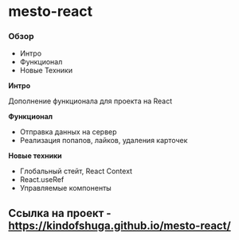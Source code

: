 # mesto-react

### Обзор
* Интро
* Функционал
* Новые Техники

**Интро**

Дополнение функционала для проекта на React

**Функционал**
* Отправка данных на сервер
* Реализация попапов, лайков, удаления карточек

**Новые техники**

* Глобальный стейт, React Context
* React.useRef
* Управляемые компоненты

## Ссылка на проект - https://kindofshuga.github.io/mesto-react/